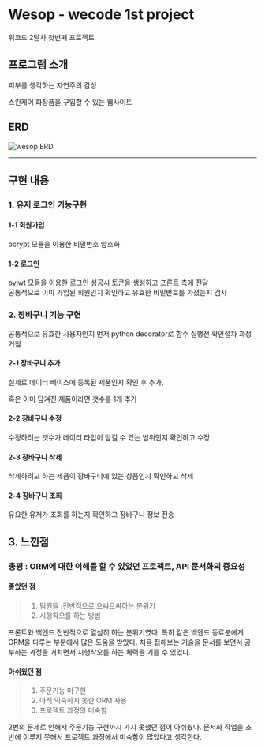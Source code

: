# Wesop - wecode 1st project 

위코드 2달차 첫번째 프로젝트

## 프로그램 소개
피부를 생각하는 자연주의 감성 

스킨케어 화장품을 구입할 수 있는 웹사이트


## ERD
![wesop ERD](https://lh5.googleusercontent.com/mZrMVsS_1lY9QmArR6yHpGt5hJCq0WE-SsJHElP58oeOvpbKAwSLq33AzgjCjHxl_VhVh2v1GNu51IOEB2Oa=w4068-h1528-rw "wesop ERD")
***
## 구현 내용
### 1. 유저 로그인 기능구현
#### 1-1  회원가입  

bcrypt 모듈을 이용한 비밀번호 암호화

#### 1-2  로그인 

pyjwt 모듈을 이용한 로그인 성공시 토큰을 생성하고 프론트 측에 전달   
공통적으로 이미 가입된 회원인지 확인하고 유효한 비밀번호를 가졌는지 검사

### 2. 장바구니 기능 구현

공통적으로 유효한 사용자인지 먼저 python decorator로 함수 실행전 확인절차 과정 거침
#### 2-1  장바구니 추가 
실제로 데이터 베이스에 등록된 제품인지 확인 후 추가, 

혹은 이미 담겨진 제품이라면 갯수를 1개 추가
#### 2-2  장바구니 수정
   수정하려는 갯수가 데이터 타입이 담길 수 있는 범위인지 확인하고 수정 
#### 2-3  장바구니 삭제
   삭제하려고 하는 제품이 장바구니에 있는 상품인지 확인하고 삭제
#### 2-4  장바구니 조회
   유요한 유저가 조회를 하는지 확인하고 장바구니 정보 전송
## 3. 느낀점
### 총평 : ORM에 대한 이해를 할 수 있었던 프로젝트, API 문서화의 중요성
#### 좋았던 점
>1. 팀원들 :전반적으로 으쌰으쌰하는 분위기
>2. 시행착오를 하는 방법

프론트와 백엔드 전반적으로 열심히 하는 분위기였다.
특히 같은 백엔드 동료분에게 ORM을 다루는 부분에서 많은 도움을 받았다.
처음 접해보는 기술을 문서를 보면서 공부하는 과정을 거치면서 시행착오를 하는 체력을 기를 수 있었다.  
#### 아쉬웠던 점
>1. 주문기능 미구현
>2. 아직 익숙하지 못한  ORM 사용
>3. 프로젝트 과정의 미숙함

2번의 문제로 인해서 주문기능 구현까지 가지 못했던 점이 아쉬웠다.
문서화 작업을 초반에 이루지 못해서 프로젝트 과정에서 미숙함이 많았다고 생각한다.

